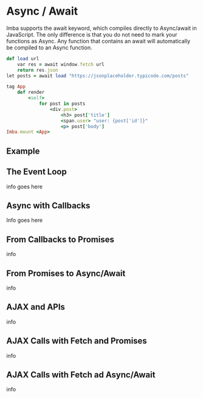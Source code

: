 # Async / Await

Imba supports the await keyword, which compiles directly to Async/await in JavaScript. The only difference is that you do not need to mark your functions as Async. Any function that contains an await will automatically be compiled to an Async function.

```ruby
def load url
    var res = await window.fetch url
    return res.json
let posts = await load "https://jsonplaceholder.typicode.com/posts"

tag App
    def render
        <self>
            for post in posts
                <div.post>
                    <h3> post['title']
                    <span.user> "user: {post['id']}"
                    <p> post['body']
Imba.mount <App>
```

## Example

## The Event Loop

info goes here

## Async with Callbacks

Info goes here

## From Callbacks to Promises

info

## From Promises to Async/Await

info

## AJAX and APIs

info

## AJAX Calls with Fetch and Promises

info

## AJAX Calls with Fetch ad Async/Await

info

